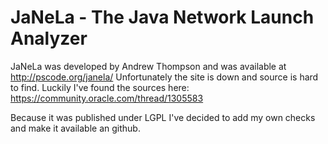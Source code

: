 # JaNeLa - The Java Network Launch Analyzer

JaNeLa was developed by Andrew Thompson and was available at http://pscode.org/janela/
Unfortunately the site is down and source is hard to find.
Luckily I've found the sources here: https://community.oracle.com/thread/1305583

Because it was published under LGPL I've decided to add my own checks and make it available an github.
